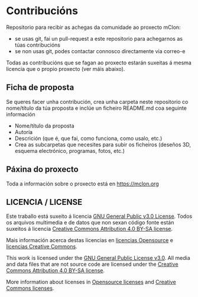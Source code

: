 # Contribucións 
Repositorio para recibir as achegas da comunidade ao proxecto mClon:

  * se usas git, fai un pull-request a este repositorio para achegarnos as túas contribucións
  * se non usas git, podes contactar connosco directamente via correo-e

Todas as contribucións que se fagan ao proxecto estarán suxeitas á mesma licencia que o propio proxecto (ver máis abaixo).

## Ficha de proposta
Se queres facer unha contribución, crea unha carpeta neste repositorio co nome/título da túa proposta e inclúe un ficheiro README.md coa seguinte información

  * Nome/título da proposta
  * Autoría
  * Descrición (que é, que fai, como funciona, como usalo, etc.)
  * Crea as subcarpetas que necesites para subir os ficheiros (deseños 3D, esquema electrónico, programas, fotos, etc.)

## Páxina do proxecto

Toda a información sobre o proxecto está en https://mclon.org

## LICENCIA / LICENSE

Este traballo está suxeito á licencia [GNU General Public v3.0 License](LICENSE-GPLV30). Todos os arquivos multimedia e de datos que non sexan código fonte están suxeitos á licencia [Creative Commons Attribution 4.0 BY-SA license](LICENSE-CCBYSA40).

Mais información acerca destas licencias en [licencias Opensource](https://opensource.org/licenses/) e [licencias Creative Commons](https://creativecommons.org/licenses/).

This work is licensed under the [GNU General Public License v3.0](LICENSE-GPLV30). All media and data files that are not source code are licensed under the [Creative Commons Attribution 4.0 BY-SA license](LICENSE-CCBYSA40).

More information about licenses in [Opensource licenses](https://opensource.org/licenses/) and [Creative Commons licenses](https://creativecommons.org/licenses/).
